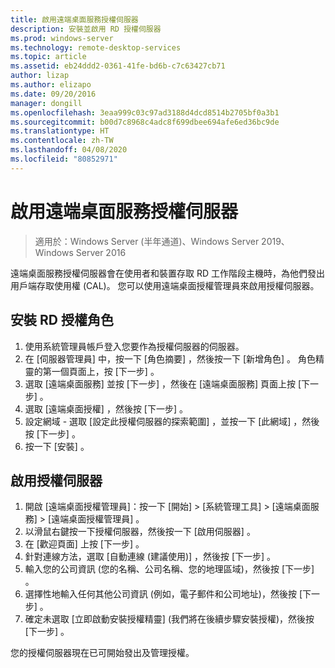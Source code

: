```yaml
---
title: 啟用遠端桌面服務授權伺服器
description: 安裝並啟用 RD 授權伺服器
ms.prod: windows-server
ms.technology: remote-desktop-services
ms.topic: article
ms.assetid: eb24ddd2-0361-41fe-bd6b-c7c63427cb71
author: lizap
ms.author: elizapo
ms.date: 09/20/2016
manager: dongill
ms.openlocfilehash: 3eaa999c03c97ad3188d4dcd8514b2705bf0a3b1
ms.sourcegitcommit: b00d7c8968c4adc8f699dbee694afe6ed36bc9de
ms.translationtype: HT
ms.contentlocale: zh-TW
ms.lasthandoff: 04/08/2020
ms.locfileid: "80852971"
---
```

# <a name="activate-the-remote-desktop-services-license-server"></a>啟用遠端桌面服務授權伺服器

>適用於：Windows Server (半年通道)、Windows Server 2019、Windows Server 2016

遠端桌面服務授權伺服器會在使用者和裝置存取 RD 工作階段主機時，為他們發出用戶端存取使用權 (CAL)。 您可以使用遠端桌面授權管理員來啟用授權伺服器。 

## <a name="install-the-rd-licensing-role"></a>安裝 RD 授權角色

1. 使用系統管理員帳戶登入您要作為授權伺服器的伺服器。
2. 在 [伺服器管理員] 中，按一下 [角色摘要]  ，然後按一下 [新增角色]  。
   角色精靈的第一個頁面上，按 [下一步]  。
3. 選取 [遠端桌面服務]  並按 [下一步]  ，然後在 [遠端桌面服務] 頁面上按 [下一步]  。
4. 選取 [遠端桌面授權]  ，然後按 [下一步]  。
5. 設定網域 - 選取 [設定此授權伺服器的探索範圍]  ，並按一下 [此網域]  ，然後按 [下一步]  。
6. 按一下 [安裝]  。

## <a name="activate-the-license-server"></a>啟用授權伺服器

1. 開啟 [遠端桌面授權管理員]：按一下 [開始] > [系統管理工具] > [遠端桌面服務] > [遠端桌面授權管理員]  。
2. 以滑鼠右鍵按一下授權伺服器，然後按一下 [啟用伺服器]  。
3. 在 [歡迎頁面] 上按 [下一步]  。
4. 針對連線方法，選取 [自動連線 (建議使用)]  ，然後按 [下一步]  。
5. 輸入您的公司資訊 (您的名稱、公司名稱、您的地理區域)，然後按 [下一步]  。
6. 選擇性地輸入任何其他公司資訊 (例如，電子郵件和公司地址)，然後按 [下一步]  。 
7. 確定未選取 [立即啟動安裝授權精靈]  (我們將在後續步驟安裝授權)，然後按 [下一步]  。

您的授權伺服器現在已可開始發出及管理授權。 